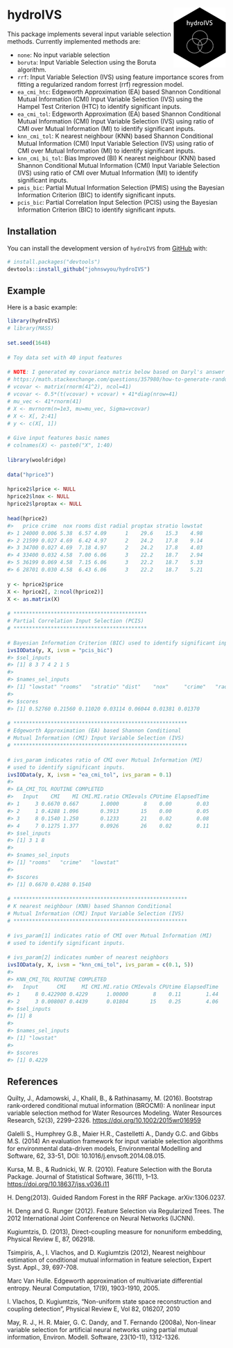 
<!-- README.md is generated from README.Rmd. Please edit that file -->

# hydroIVS <img src="man/figures/logo.png" align="right" height="139" />

<!-- badges: start -->
<!-- badges: end -->

This package implements several input variable selection methods.
Currently implemented methods are:

- `none`: No input variable selection
- `boruta`: Input Variable Selection using the Boruta algorithm.
- `rrf`: Input Variable Selection (IVS) using feature importance scores
  from fitting a regularized random forrest (rrf) regression model.
- `ea_cmi_htc`: Edgeworth Approximation (EA) based Shannon Conditional
  Mutual Information (CMI) Input Variable Selection (IVS) using the
  Hampel Test Criterion (HTC) to identify significant inputs.
- `ea_cmi_tol`: Edgeworth Approximation (EA) based Shannon Conditional
  Mutual Information (CMI) Input Variable Selection (IVS) using ratio of
  CMI over Mutual Information (MI) to identify significant inputs.
- `knn_cmi_tol`: K nearest neighbour (KNN) based Shannon Conditional
  Mutual Information (CMI) Input Variable Selection (IVS) using ratio of
  CMI over Mutual Information (MI) to identify significant inputs.
- `knn_cmi_bi_tol`: Bias Improved (BI) K nearest neighbour (KNN) based
  Shannon Conditional Mutual Information (CMI) Input Variable Selection
  (IVS) using ratio of CMI over Mutual Information (MI) to identify
  significant inputs.
- `pmis_bic`: Partial Mutual Information Selection (PMIS) using the
  Bayesian Information Criterion (BIC) to identify significant inputs.
- `pcis_bic`: Partial Correlation Input Selection (PCIS) using the
  Bayesian Information Criterion (BIC) to identify significant inputs.

## Installation

You can install the development version of `hydroIVS` from
[GitHub](https://github.com/) with:

``` r
# install.packages("devtools")
devtools::install_github("johnswyou/hydroIVS")
```

## Example

Here is a basic example:

``` r
library(hydroIVS)
# library(MASS)

set.seed(1648)

# Toy data set with 40 input features

# NOTE: I generated my covariance matrix below based on Daryl's answer in
# https://math.stackexchange.com/questions/357980/how-to-generate-random-symmetric-positive-definite-matrices-using-matlab
# vcovar <- matrix(rnorm(41^2), ncol=41)
# vcovar <- 0.5*(t(vcovar) + vcovar) + 41*diag(nrow=41)
# mu_vec <- 41*rnorm(41)
# X <- mvrnorm(n=1e3, mu=mu_vec, Sigma=vcovar)
# X <- X[, 2:41]
# y <- c(X[, 1])

# Give input features basic names
# colnames(X) <- paste0("X", 1:40)

library(wooldridge)

data("hprice3")

hprice2$lprice <- NULL
hprice2$lnox <- NULL
hprice2$lproptax <- NULL

head(hprice2)
#>   price crime  nox rooms dist radial proptax stratio lowstat
#> 1 24000 0.006 5.38  6.57 4.09      1    29.6    15.3    4.98
#> 2 21599 0.027 4.69  6.42 4.97      2    24.2    17.8    9.14
#> 3 34700 0.027 4.69  7.18 4.97      2    24.2    17.8    4.03
#> 4 33400 0.032 4.58  7.00 6.06      3    22.2    18.7    2.94
#> 5 36199 0.069 4.58  7.15 6.06      3    22.2    18.7    5.33
#> 6 28701 0.030 4.58  6.43 6.06      3    22.2    18.7    5.21

y <- hprice2$price
X <- hprice2[, 2:ncol(hprice2)]
X <- as.matrix(X)

# *******************************************
# Partial Correlation Input Selection (PCIS)
# *******************************************

# Bayesian Information Criterion (BIC) used to identify significant inputs.
ivsIOData(y, X, ivsm = "pcis_bic")
#> $sel_inputs
#> [1] 8 3 7 4 2 1 5
#> 
#> $names_sel_inputs
#> [1] "lowstat" "rooms"   "stratio" "dist"    "nox"     "crime"   "radial" 
#> 
#> $scores
#> [1] 0.52760 0.21560 0.11020 0.03114 0.06044 0.01381 0.01370

# ********************************************************
# Edgeworth Approximation (EA) based Shannon Conditional 
# Mutual Information (CMI) Input Variable Selection (IVS) 
# ********************************************************

# ivs_param indicates ratio of CMI over Mutual Information (MI) 
# used to identify significant inputs.
ivsIOData(y, X, ivsm = "ea_cmi_tol", ivs_param = 0.1)
#> 
#> EA_CMI_TOL ROUTINE COMPLETED
#>   Input    CMI    MI CMI.MI.ratio CMIevals CPUtime ElapsedTime
#> 1     3 0.6670 0.667       1.0000        8    0.00        0.03
#> 2     1 0.4288 1.096       0.3913       15    0.00        0.05
#> 3     8 0.1540 1.250       0.1233       21    0.02        0.08
#> 4     7 0.1275 1.377       0.0926       26    0.02        0.11
#> $sel_inputs
#> [1] 3 1 8
#> 
#> $names_sel_inputs
#> [1] "rooms"   "crime"   "lowstat"
#> 
#> $scores
#> [1] 0.6670 0.4288 0.1540

# ********************************************************
# K nearest neighbour (KNN) based Shannon Conditional 
# Mutual Information (CMI) Input Variable Selection (IVS) 
# ********************************************************

# ivs_param[1] indicates ratio of CMI over Mutual Information (MI) 
# used to identify significant inputs.

# ivs_param[2] indicates number of nearest neighbors
ivsIOData(y, X, ivsm = "knn_cmi_tol", ivs_param = c(0.1, 5))
#> 
#> KNN_CMI_TOL ROUTINE COMPLETED
#>   Input      CMI     MI CMI.MI.ratio CMIevals CPUtime ElapsedTime
#> 1     8 0.422900 0.4229      1.00000        8    0.11        1.44
#> 2     3 0.008007 0.4439      0.01804       15    0.25        4.06
#> $sel_inputs
#> [1] 8
#> 
#> $names_sel_inputs
#> [1] "lowstat"
#> 
#> $scores
#> [1] 0.4229
```

## References

Quilty, J., Adamowski, J., Khalil, B., & Rathinasamy, M. (2016).
Bootstrap rank‐ordered conditional mutual information (BROCMI): A
nonlinear input variable selection method for Water Resources Modeling.
Water Resources Research, 52(3), 2299–2326.
<https://doi.org/10.1002/2015wr016959>

Galelli S., Humphrey G.B., Maier H.R., Castelletti A., Dandy G.C. and
Gibbs M.S. (2014) An evaluation framework for input variable selection
algorithms for environmental data-driven models, Environmental Modelling
and Software, 62, 33-51, DOI: 10.1016/j.envsoft.2014.08.015.

Kursa, M. B., & Rudnicki, W. R. (2010). Feature Selection with the
Boruta Package. Journal of Statistical Software, 36(11), 1–13.
<https://doi.org/10.18637/jss.v036.i11>

H. Deng(2013). Guided Random Forest in the RRF Package. arXiv:1306.0237.

H. Deng and G. Runger (2012). Feature Selection via Regularized Trees.
The 2012 International Joint Conference on Neural Networks (IJCNN).

Kugiumtzis, D. (2013), Direct-coupling measure for nonuniform embedding,
Physical Review E, 87, 062918.

Tsimpiris, A., I. Vlachos, and D. Kugiumtzis (2012), Nearest neighbour
estimation of conditional mutual information in feature selection,
Expert Syst. Appl., 39, 697-708.

Marc Van Hulle. Edgeworth approximation of multivariate differential
entropy. Neural Computation, 17(9), 1903-1910, 2005.

I. Vlachos, D. Kugiumtzis, “Non-uniform state space reconstruction and
coupling detection”, Physical Review E, Vol 82, 016207, 2010

May, R. J., H. R. Maier, G. C. Dandy, and T. Fernando (2008a),
Non-linear variable selection for artificial neural networks using
partial mutual information, Environ. Modell. Software, 23(10-11),
1312-1326.
